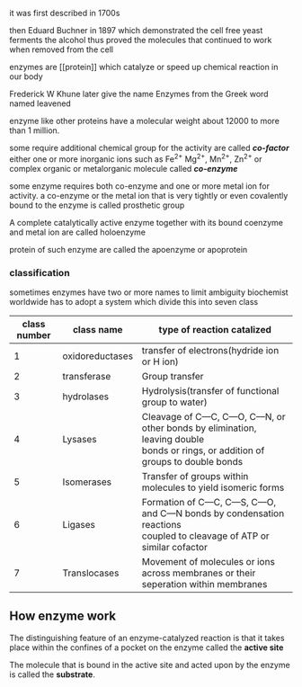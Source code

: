 


it was  first described in 1700s

then Eduard Buchner in 1897 which demonstrated the cell free  yeast ferments the alcohol thus proved the molecules that continued to work when removed from the cell 


enzymes are [[protein]] which catalyze or speed up chemical reaction in our body

Frederick W Khune later give the name Enzymes from the Greek word named leavened 

enzyme like other proteins have a molecular weight about 12000 to more than 1 million. 

some require additional chemical group for the activity are called ***co-factor*** either one or more inorganic ions such as $\mathrm{Fe^{2+}}$ $\mathrm{Mg^{2+}}$, $\mathrm{Mn^{2+}}$, $\mathrm{Zn^{2+}}$ or complex organic or metalorganic molecule called ***co-enzyme*** 

some enzyme requires both co-enzyme and one or more metal ion for activity. a co-enzyme or the metal ion that is very tightly or even covalently bound to the enzyme is called prosthetic group


A complete catalytically active enzyme together with its bound coenzyme and metal ion are called holoenzyme 

protein of such enzyme are called the apoenzyme or apoprotein



### classification

sometimes enzymes have two or more names  to limit ambiguity biochemist worldwide has to adopt a system which divide this into seven class 



| class number | class name      | type of reaction catalized                                                                                                        |
| ------------ | --------------- | --------------------------------------------------------------------------------------------------------------------------------- |
| 1            | oxidoreductases | transfer of electrons(hydride ion or H ion)                                                                                       |
| 2            | transferase     | Group transfer                                                                                                                    |
| 3            | hydrolases      | Hydrolysis(transfer of functional group to water)                                                                                 |
| 4            | Lysases         | Cleavage of C—C, C—O, C—N, or other bonds by elimination, leaving double<br>bonds or rings, or addition of groups to double bonds |
| 5            | Isomerases      | Transfer of groups within molecules to yield isomeric forms                                                                       |
| 6            | Ligases         | Formation of C—C, C—S, C—O, and C—N bonds by condensation reactions<br>coupled to cleavage of ATP or similar cofactor             |
| 7            | Translocases    | Movement of molecules or ions across membranes or their seperation within membranes                                               |










## How enzyme work


The distinguishing feature of an enzyme-catalyzed reaction is that it takes place within the confines of a pocket on the enzyme called the **active site**

The molecule that is bound in the active site and acted upon by the enzyme is called the **substrate**.